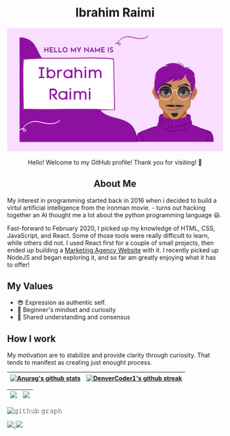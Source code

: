 <!-- 
    
      ::::::::::: :::::::::  :::::::::      :::     :::    ::: :::::::::::   :::   :::          :::::::::      :::     :::::::::::   :::   :::   ::::::::::: 
         :+:     :+:    :+: :+:    :+:   :+: :+:   :+:    :+:     :+:      :+:+: :+:+:         :+:    :+:   :+: :+:       :+:      :+:+: :+:+:      :+:      
        +:+     +:+    +:+ +:+    +:+  +:+   +:+  +:+    +:+     +:+     +:+ +:+:+ +:+        +:+    +:+  +:+   +:+      +:+     +:+ +:+:+ +:+     +:+       
       +#+     +#++:++#+  +#++:++#:  +#++:++#++: +#++:++#++     +#+     +#+  +:+  +#+        +#++:++#:  +#++:++#++:     +#+     +#+  +:+  +#+     +#+        
      +#+     +#+    +#+ +#+    +#+ +#+     +#+ +#+    +#+     +#+     +#+       +#+        +#+    +#+ +#+     +#+     +#+     +#+       +#+     +#+         
     #+#     #+#    #+# #+#    #+# #+#     #+# #+#    #+#     #+#     #+#       #+#        #+#    #+# #+#     #+#     #+#     #+#       #+#     #+#          
########### #########  ###    ### ###     ### ###    ### ########### ###       ###        ###    ### ###     ### ########### ###       ### ###########       
   
-->

<h1 align="center">Ibrahim Raimi</h1>

<!-- PROFILE BANNER IMAGE -->
<p align="center">
  <a href="https://ibrahimraimi.netlify.app"><img src="./assets/banner.png" /></a>
</p>

<p align="center">
  Hello! Welcome to my GitHub profile! Thank you for visiting! 👋 
</p>

<h2 align="center">About Me</h2>


<p>
    My interest in programming started back in 2016 when i decided to build a virtul artificial intelligence from the ironman movie. - turns out hacking together an AI thought me a lot about the python programming language 😃.
</p>

<p>
  Fast-forward to February 2020, I picked up my knowledge of HTML, CSS, JavaScript, and React. Some of those tools were really difficult to learn, while others did not.  I used React first for a couple of small projects, then ended up building a <a href="https://lighthouse-agency.netlify.app/">Marketing Agency Website</a> with it. I recently picked up NodeJS and began exploring it, and so far am greatly enjoying what it has to offer!
</p>

## My Values

- 😎 Expression as authentic self.
- 📙 Beginner's mindset and curiosity
- 🔗 Shared understanding and consensus

## How I work
<p>
    My motivation are to stabilize and provide clarity through curiosity. That tends to manifest as creating just enought process.
</p>


<!-- GITHUB STATS -->
| <a href="https://github.com/anuraghazra/github-readme-stats"><img align="center" src="https://github-readme-stats.vercel.app/api?username=ibrahimraimi&show_icons=true&include_all_commits=true&theme=dracula&hide_border=true" alt="Anurag's github stats" /></a> | [![DenverCoder1's github streak](https://github-readme-streak-stats.herokuapp.com/?user=ibrahimraimi&theme=dracula)](https://github.com/DenverCoder1/github-readme-streak-stats) |
| ------------- | ------------- |

<!-- ------------------------------- -->
| ![](https://github-profile-summary-cards.vercel.app/api/cards/productive-time?username=ibrahimraimi&theme=dracula) | ![](https://github-profile-summary-cards.vercel.app/api/cards/profile-details?username=ibrahimraimi&theme=dracula) |
| ------------- | ------------- |
<!-- ------------------------------- -->

<!-- GITHUB GRAPH -->
![𝚐𝚒𝚝𝚑𝚞𝚋 𝚐𝚛𝚊𝚙𝚑](https://activity-graph.herokuapp.com/graph?username=ibrahimraimi&theme=dracula&hide_border=true&area=true)

<!-- GITHUB ANALYTICS -->
<!-- ![Alt](https://repobeats.axiom.co/api/embed/ad87481b9b45d8b1d78134d393dace84897e3025.svg "Repobeats analytics image") -->

<!-- CONTACT INFO -->
 <p align="left">
  <a href="http://twitter.com/ibrahimraimi_">
    <img src="https://img.shields.io/twitter/follow/ibrahimraimi_?label=Twitter&logo=twitter&style=for-the-badge&color=blue" />
  </a>
  <a href="https://www.linkedin.com/in/ibrahim-raimi-olayinka/">
    <img src="https://img.shields.io/badge/LinkedIn-0077B5?style=for-the-badge&logo=linkedin&logoColor=white">
  </a>
</p>

